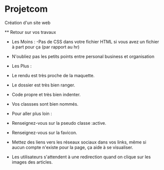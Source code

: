 # Projetcom
Création d'un site web

** Retour sur vos travaux

* Les Moins :
-Pas de CSS dans votre fichier HTML si vous avez un fichier à part pour ça (par rapport au hr)

- N'oubliez pas les petits points entre personal business et organisation




* Les Plus : 
- Le rendu est très proche de la maquette. 

- Le dossier est très bien ranger. 

- Code propre et très bien indenter.

- Vos classses sont bien nommés. 





* Pour aller plus loin : 
- Renseignez-vous sur la pseudo classe :active.

- Renseignez-vous sur la favicon. 

- Mettez des liens vers les réseaux sociaux dans vos links, même si aucun compte n'existe pour la page, ça aide à se visualiser.

- Les utilisateurs s'attendent à une redirection quand on clique sur les images des articles. 
